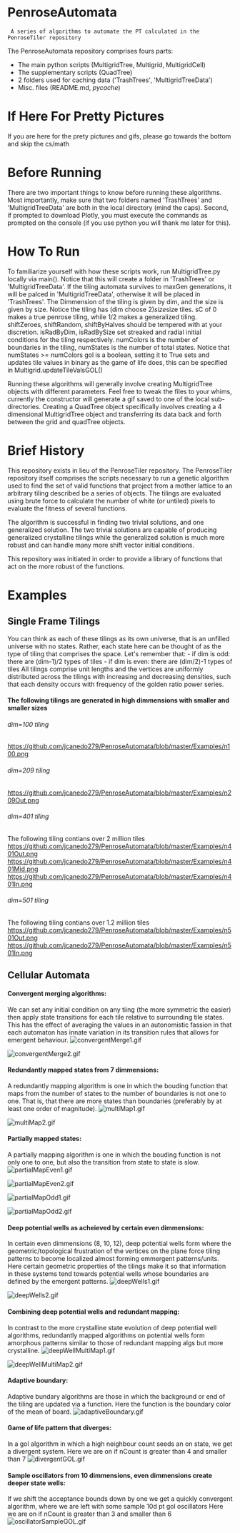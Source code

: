# PenroseAutomata
     A series of algorithms to automate the PT calculated in the PenroseTiler repository
The PenroseAutomata repository comprises fours parts:
- The main python scripts (MultigridTree, Multigrid, MultigridCell)
- The supplementary scripts (QuadTree)
- 2 folders used for caching data ('TrashTrees', 'MultigridTreeData')
- Misc. files (README.md, _pycache_)

# If Here For Pretty Pictures
If you are here for the prety pictures and gifs, please go towards the bottom and skip the cs/math

# Before Running
There are two important things to know before running these algorithms. Most importantly, make sure that two folders named 'TrashTrees' and 'MultigridTreeData' are both in the local directory (mind the caps). Second, if prompted to download Plotly, you must execute the commands as prompted on the console (if you use python you will thank me later for this).

# How To Run
To familiarize yourself with how these scripts work, run MultigridTree.py locally via main(). Notice that this will create a folder in 'TrashTrees' or 'MultigridTreeData'.
If the tiling automata survives to maxGen generations, it will be palced in 'MultigridTreeData', otherwise it will be placed in 'TrashTrees'.
The Dimmension of the tiling is given by dim, and the size is given by size. Notice the tiling has (dim choose 2)*size*size tiles.
sC of 0 makes a true penrose tiling, while 1/2 makes a generalized tiling.
shiftZeroes, shiftRandom, shiftByHalves should be tempered with at your discretion.
isRadByDim, isRadBySize set streaked and radial initial conditions for the tiling respectively.
numColors is the number of boundaries in the tiling, numStates is the number of total states. Notice that numStates >= numColors
gol is a boolean, setting it to True sets and updates tile values in binary as the game of life does, this can be specified in Multigrid.updateTileValsGOL()

Running these algorithms will generally involve creating MultigridTree objects with different parameters. Feel free to tweak the files to your whims, currently the constructor will generate a gif saved to one of the local sub-directories. Creating a QuadTree object specifically involves creating a 4 dimensional MultigridTree object and transferring its data back and forth between the grid and quadTree objects.

# Brief History
This repository exists in lieu of the PenroseTiler repository. The PenroseTiler repository itself comprises the scripts necessary to run a genetic algorithm used to find the set of valid functions that project from a mother lattice to an arbitrary tiling described be a series of objects. The tilings are evaluated using brute force to calculate the number of white (or untiled) pixels to evaluate the fitness of several functions.

The algorithm is successful in finding two trivial solutions, and one generalized solution. The two trivial solutions are capable of producing generalized crystalline tilings while the generalized solution is much more robust and can handle many more shift vector initial conditions.

This repository was initiated in order to provide a library of functions that act on the more robust of the functions.

# Examples
## Single Frame Tilings
You can think as each of these tilings as its own universe, that is an unfilled universe with no states.
Rather, each state here can be thought of as the type of tiling that comprises the space.
     Let's remember that:
     - if dim is odd: there are (dim-1)/2 types of tiles
     - if dim is even: there are (dim/2)-1 types of tiles
All tilings comprise unit lengths and the vertices are uniformly distributed across the tilings with increasing and decreasing densities, such that each density occurs with frequency of the golden ratio power series.

#### The following tilings are generated in high dimmensions with smaller and smaller sizes
###### dim=100 tiling
<https://github.com/jcanedo279/PenroseAutomata/blob/master/Examples/n100.png>

###### dim=209 tiling
<https://github.com/jcanedo279/PenroseAutomata/blob/master/Examples/n209Out.png>

###### dim=401 tiling
The following tiling contians over 2 million tiles
<https://github.com/jcanedo279/PenroseAutomata/blob/master/Examples/n401Out.png>
<https://github.com/jcanedo279/PenroseAutomata/blob/master/Examples/n401Mid.png>
<https://github.com/jcanedo279/PenroseAutomata/blob/master/Examples/n401In.png>

###### dim=501 tiling
The following tiling contians over 1.2 million tiles
<https://github.com/jcanedo279/PenroseAutomata/blob/master/Examples/n501Out.png>
<https://github.com/jcanedo279/PenroseAutomata/blob/master/Examples/n501In.png>


## Cellular Automata
#### Convergent merging algorithms:
We can set any initial condition on any tiing (the more symmetric the easier) then apply state transitions for each tile relative to surrounding tile states.
This has the effect of averaging the values in an autonomistic fassion in that each automaton has innate variation in its transition rules that allows for emergent behaviour.
![convergentMerge1.gif](Examples/convergentMerge1.gif "convergent merge 1")

![convergentMerge2.gif](Examples/convergentMerge2.gif "convergent merge 2")

#### Redundantly mapped states from 7 dimmensions:
A redundantly mapping algorithm is one in which the bouding function that maps from the number of states to the number of boundaries is not one to one.
That is, that there are more states than boundaries (preferably by at least one order of magnitude).
![multiMap1.gif](Examples/multiMap1.gif "multiMap 1")

![multiMap2.gif](Examples/multiMap2.gif "multiMap 2")

#### Partially mapped states:
A partially mapping algorithm is one in which the bouding function is not only one to one, but also the transition from state to state is slow.
![partialMapEven1.gif](Examples/partialMapEven1.gif "partialMap even 1")

![partialMapEven2.gif](Examples/partialMapEven2.gif "partialMap even 2")

![partialMapOdd1.gif](Examples/partialMapOdd1.gif "partialMap odd 1")

![partialMapOdd2.gif](Examples/partialMapOdd2.gif "partialMap odd 2")

#### Deep potential wells as acheieved by certain even dimmensions:
In certain even dimmensions (8, 10, 12), deep potential wells form where the geometric/topological frustration of the vertices on the plane force
tiling patterns to become localized almost forming emmergent patterns/units. Here certain geometric properties of the tilings make it so that information
in these systems tend towards potential wells whose boundaries are defined by the emergent patterns.
![deepWells1.gif](Examples/deepWells1.gif "deep well 1")

![deepWells2.gif](Examples/deepWells2.gif "deep well 2")

#### Combining deep potential wells and redundant mapping:
In contrast to the more crystalline state evolution of deep potential well algorithms, redundantly mapped algorithms on potential wells form amorphous patterns
similar to those of redundant mapping algs but more crystalline.
![deepWellMultiMap1.gif](Examples/deepWellMultiMap1.gif "deep well multiMap 1")

![deepWellMultiMap2.gif](Examples/deepWellMultiMap2.gif "deep well multiMap 2")

#### Adaptive boundary:
Adaptive bundary algorithms are those in which the background or end of the tiling are updated via a function.
Here the function is the boundary color of the mean of board.
![adaptiveBoundary.gif](Examples/adaptiveBoundary.gif "Adaptive boundary")

#### Game of life pattern that diverges:
In a gol algorithm in which a high neighbour count seeds an on state, we get a divergent system.
Here we are on if nCount is greater than 4 and smaller than 7
![divergentGOL.gif](Examples/divergentGOL.gif "gol pattern that diverges")

#### Sample oscillators from 10 dimmensions, even dimmensions create deeper state wells:
If we shift the acceptance bounds down by one we get a quickly convergent algorithm, where we are left with some sample 10d pt gol oscillators
Here we are on if nCount is greater than 3 and smaller than 6
![oscillatorSampleGOL.gif](Examples/oscillatorSampleGOL.gif "Sample oscillators from 10 dimmensions")